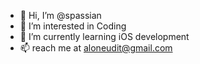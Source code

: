 - 👋 Hi, I’m @spassian
- 👀 I’m interested in Coding
- 🌱 I’m currently learning iOS development
- 📫 reach me at aloneudit@gmail.com

<!---
spassian/spassian is a ✨ special ✨ repository because its `README.md` (this file) appears on your GitHub profile.
You can click the Preview link to take a look at your changes.
--->
